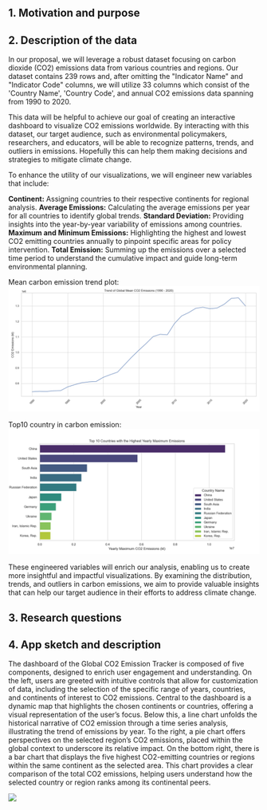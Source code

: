 ## 1. Motivation and purpose

## 2. Description of the data
In our proposal, we will leverage a robust dataset focusing on carbon dioxide (CO2) emissions data from various countries and regions. Our dataset contains 239 rows and, after omitting the "Indicator Name" and "Indicator Code" columns, we will utilize 33 columns which consist of the 'Country Name', 'Country Code', and annual CO2 emissions data spanning from 1990 to 2020.

This data will be helpful to achieve our goal of creating an interactive dashboard to visualize CO2 emissions worldwide. By interacting with this dataset, our target audience, such as environmental policymakers, researchers, and educators, will be able to recognize patterns, trends, and outliers in emissions. Hopefully this can help them making decisions and strategies to mitigate climate change.

To enhance the utility of our visualizations, we will engineer new variables that include:

**Continent:** Assigning countries to their respective continents for regional analysis.
**Average Emissions:** Calculating the average emissions per year for all countries to identify global trends.
**Standard Deviation:** Providing insights into the year-by-year variability of emissions among countries.
**Maximum and Minimum Emissions:** Highlighting the highest and lowest CO2 emitting countries annually to pinpoint specific areas for policy intervention.
**Total Emission:** Summing up the emissions over a selected time period to understand the cumulative impact and guide long-term environmental planning.

Mean carbon emission trend plot:
<img src="../img/global_mean_emissions.png">

Top10 country in carbon emission:
<img src="../img/top_emitters_bar.png">

These engineered variables will enrich our analysis, enabling us to create more insightful and impactful visualizations. By examining the distribution, trends, and outliers in carbon emissions, we aim to provide valuable insights that can help our target audience in their efforts to address climate change.

## 3. Research questions

## 4. App sketch and description
The dashboard of the Global CO2 Emission Tracker is composed of five components, designed to enrich user engagement and understanding. On the left, users are greeted with intuitive controls that allow for customization of data, including the selection of the specific range of years, countries, and continents of interest to CO2 emissions. Central to the dashboard is a dynamic map that highlights the chosen continents or countries, offering a visual representation of the user’s focus. Below this, a line chart unfolds the historical narrative of CO2 emission through a time series analysis, illustrating the trend of emissions by year. To the right, a pie chart offers perspectives on the selected region’s CO2 emissions, placed within the global context to underscore its relative impact. On the bottom right, there is a bar chart that displays the five highest CO2-emitting countries or regions within the same continent as the selected area. This chart provides a clear comparison of the total CO2 emissions, helping users understand how the selected country or region ranks among its continental peers.

<img src="https://github.com/UBC-MDS/DSCI-532_2024_17_carbon-emissions/blob/App_sketch/img/dashboard.png?raw=true">
